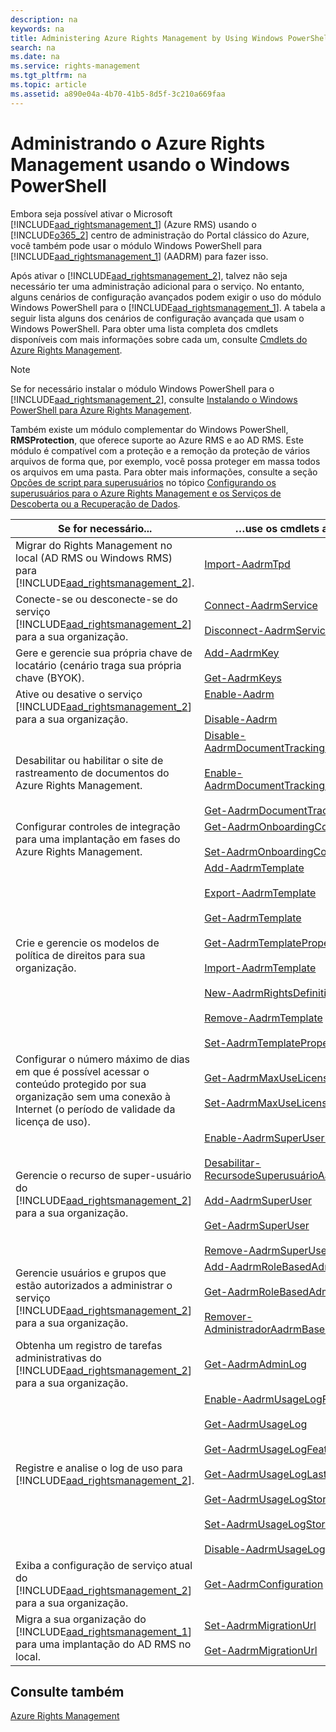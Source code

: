 ```yaml
---
description: na
keywords: na
title: Administering Azure Rights Management by Using Windows PowerShell
search: na
ms.date: na
ms.service: rights-management
ms.tgt_pltfrm: na
ms.topic: article
ms.assetid: a890e04a-4b70-41b5-8d5f-3c210a669faa
---
```

# Administrando o Azure Rights Management usando o Windows PowerShell
Embora seja possível ativar o Microsoft [!INCLUDE[aad_rightsmanagement_1](../Token/aad_rightsmanagement_1_md.md)] (Azure RMS) usando o [!INCLUDE[o365_2](../Token/o365_2_md.md)] centro de administração do Portal clássico do Azure, você também pode usar o módulo Windows PowerShell para [!INCLUDE[aad_rightsmanagement_1](../Token/aad_rightsmanagement_1_md.md)] (AADRM) para fazer isso.

Após ativar o [!INCLUDE[aad_rightsmanagement_2](../Token/aad_rightsmanagement_2_md.md)], talvez não seja necessário ter uma administração adicional para o serviço. No entanto, alguns cenários de configuração avançados podem exigir o uso do módulo Windows PowerShell para o [!INCLUDE[aad_rightsmanagement_1](../Token/aad_rightsmanagement_1_md.md)]. A tabela a seguir lista alguns dos cenários de configuração avançada que usam o Windows PowerShell. Para obter uma lista completa dos cmdlets disponíveis com mais informações sobre cada um, consulte [Cmdlets do Azure Rights Management](http://msdn.microsoft.com/library/azure/dn629398.aspx).

> [!NOTE]
> Se for necessário instalar o módulo Windows PowerShell para o [!INCLUDE[aad_rightsmanagement_2](../Token/aad_rightsmanagement_2_md.md)], consulte [Instalando o Windows PowerShell para Azure Rights Management](../Topic/Installing_Windows_PowerShell_for_Azure_Rights_Management.md).

Também existe um módulo complementar do Windows PowerShell, **RMSProtection**, que oferece suporte ao Azure RMS e ao AD RMS. Este módulo é compatível com a proteção e a remoção da proteção de vários arquivos de forma que, por exemplo, você possa proteger em massa todos os arquivos em uma pasta. Para obter mais informações, consulte a seção [Opções de script para superusuários](../Topic/Configuring_Super_Users_for_Azure_Rights_Management_and_Discovery_Services_or_Data_Recovery.md#BKMK_RMSProtectionModule) no tópico [Configurando os superusuários para o Azure Rights Management e os Serviços de Descoberta ou a Recuperação de Dados](../Topic/Configuring_Super_Users_for_Azure_Rights_Management_and_Discovery_Services_or_Data_Recovery.md).

|Se for necessário...|…use os cmdlets a seguir|
|------------------------|----------------------------|
|Migrar do Rights Management no local (AD RMS ou Windows RMS) para [!INCLUDE[aad_rightsmanagement_2](../Token/aad_rightsmanagement_2_md.md)].|[Import-AadrmTpd](http://msdn.microsoft.com/library/azure/dn857523.aspx)|
|Conecte-se ou desconecte-se do serviço [!INCLUDE[aad_rightsmanagement_2](../Token/aad_rightsmanagement_2_md.md)] para a sua organização.|[Connect-AadrmService](http://msdn.microsoft.com/library/azure/dn629415.aspx)<br /><br />[Disconnect-AadrmService](http://msdn.microsoft.com/library/azure/dn629416.aspx)|
|Gere e gerencie sua própria chave de locatário (cenário traga sua própria chave (BYOK).|[Add-AadrmKey](http://msdn.microsoft.com/library/azure/dn629418.aspx)<br /><br />[Get-AadrmKeys](http://msdn.microsoft.com/library/azure/dn629420.aspx)|
|Ative ou desative o serviço [!INCLUDE[aad_rightsmanagement_2](../Token/aad_rightsmanagement_2_md.md)] para a sua organização.|[Enable-Aadrm](http://msdn.microsoft.com/library/azure/dn629412.aspx)<br /><br />[Disable-Aadrm](http://msdn.microsoft.com/library/azure/dn629422.aspx)|
|Desabilitar ou habilitar o site de rastreamento de documentos do Azure Rights Management.|[Disable-AadrmDocumentTrackingFeature](https://msdn.microsoft.com/library/azure/mt548471.aspx)<br /><br />[Enable-AadrmDocumentTrackingFeature](https://msdn.microsoft.com/library/azure/mt548469.aspx)<br /><br />[Get-AadrmDocumentTrackingFeature](https://msdn.microsoft.com/library/azure/mt548470.aspx)|
|Configurar controles de integração para uma implantação em fases do Azure Rights Management.|[Get-AadrmOnboardingControlPolicy](http://msdn.microsoft.com/library/azure/dn857522.aspx)<br /><br />[Set-AadrmOnboardingControlPolicy](http://msdn.microsoft.com/library/azure/dn857521.aspx)|
|Crie e gerencie os modelos de política de direitos para sua organização.|[Add-AadrmTemplate](http://msdn.microsoft.com/library/azure/dn727075.aspx)<br /><br />[Export-AadrmTemplate](http://msdn.microsoft.com/library/azure/dn727078.aspx)<br /><br />[Get-AadrmTemplate](http://msdn.microsoft.com/library/azure/dn727079.aspx)<br /><br />[Get-AadrmTemplateProperty](http://msdn.microsoft.com/library/azure/dn727081.aspx)<br /><br />[Import-AadrmTemplate](http://msdn.microsoft.com/library/azure/dn727077.aspx)<br /><br />[New-AadrmRightsDefinition](http://msdn.microsoft.com/library/azure/dn727080.aspx)<br /><br />[Remove-AadrmTemplate](http://msdn.microsoft.com/library/azure/dn727082.aspx)<br /><br />[Set-AadrmTemplateProperty](http://msdn.microsoft.com/library/azure/dn727076.aspx)|
|Configurar o número máximo de dias em que é possível acessar o conteúdo protegido por sua organização sem uma conexão à Internet (o período de validade da licença de uso).|[Get-AadrmMaxUseLicenseValidityTime](https://msdn.microsoft.com/library/azure/dn932062.aspx)<br /><br />[Set-AadrmMaxUseLicenseValidityTime](https://msdn.microsoft.com/library/azure/dn932063.aspx)|
|Gerencie o recurso de super-usuário do [!INCLUDE[aad_rightsmanagement_2](../Token/aad_rightsmanagement_2_md.md)] para a sua organização.|[Enable-AadrmSuperUserFeature](http://msdn.microsoft.com/library/azure/dn629400.aspx)<br /><br />[Desabilitar-RecursodeSuperusuárioAadrm](http://msdn.microsoft.com/library/azure/dn629428.aspx)<br /><br />[Add-AadrmSuperUser](http://msdn.microsoft.com/library/azure/dn629411.aspx)<br /><br />[Get-AadrmSuperUser](http://msdn.microsoft.com/library/azure/dn629408.aspx)<br /><br />[Remove-AadrmSuperUser](http://msdn.microsoft.com/library/azure/dn629405.aspx)|
|Gerencie usuários e grupos que estão autorizados a administrar o serviço [!INCLUDE[aad_rightsmanagement_2](../Token/aad_rightsmanagement_2_md.md)] para a sua organização.|[Add-AadrmRoleBasedAdministrator](http://msdn.microsoft.com/library/azure/dn629417.aspx)<br /><br />[Get-AadrmRoleBasedAdministrator](http://msdn.microsoft.com/library/azure/dn629407.aspx)<br /><br />[Remover-AdministradorAadrmBaseadoemFunção](http://msdn.microsoft.com/library/azure/dn629424.aspx)|
|Obtenha um registro de tarefas administrativas do [!INCLUDE[aad_rightsmanagement_2](../Token/aad_rightsmanagement_2_md.md)] para a sua organização.|[Get-AadrmAdminLog](http://msdn.microsoft.com/library/azure/dn629430.aspx)|
|Registre e analise o log de uso para [!INCLUDE[aad_rightsmanagement_2](../Token/aad_rightsmanagement_2_md.md)].|[Enable-AadrmUsageLogFeature](http://msdn.microsoft.com/library/azure/dn629421.aspx)<br /><br />[Get-AadrmUsageLog](http://msdn.microsoft.com/library/azure/dn629401.aspx)<br /><br />[Get-AadrmUsageLogFeature](http://msdn.microsoft.com/library/azure/dn629425.aspx)<br /><br />[Get-AadrmUsageLogLastCounterValue](http://msdn.microsoft.com/library/azure/dn629423.aspx)<br /><br />[Get-AadrmUsageLogStorageAccount](http://msdn.microsoft.com/library/azure/dn629419.aspx)<br /><br />[Set-AadrmUsageLogStorageAccount](http://msdn.microsoft.com/library/azure/dn629426.aspx)<br /><br />[Disable-AadrmUsageLogFeature](http://msdn.microsoft.com/library/azure/dn629404.aspx)|
|Exiba a configuração de serviço atual do [!INCLUDE[aad_rightsmanagement_2](../Token/aad_rightsmanagement_2_md.md)] para a sua organização.|[Get-AadrmConfiguration](http://msdn.microsoft.com/library/azure/dn629410.aspx)|
|Migra a sua organização do [!INCLUDE[aad_rightsmanagement_1](../Token/aad_rightsmanagement_1_md.md)] para uma implantação do AD RMS no local.|[Set-AadrmMigrationUrl](http://msdn.microsoft.com/library/azure/dn629429.aspx)<br /><br />[Get-AadrmMigrationUrl](http://msdn.microsoft.com/library/azure/dn629403.aspx)|

## Consulte também
[Azure Rights Management](../Topic/Azure_Rights_Management.md)

